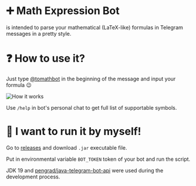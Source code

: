 # ➕ Math Expression Bot
is intended to parse your mathematical (LaTeX-like) formulas in Telegram messages in a pretty style.

# ❓ How to use it?
Just type [@tomathbot](http://t.me/tomathbot "@tomathbot") in the beginning of the message and input your formula 😉

![How it works](https://user-images.githubusercontent.com/60100612/198391210-a7eb2ad1-b60b-44c7-b0d2-380adb427966.png)

Use `/help` in bot's personal chat to get full list of supportable symbols.

# 🧰 I want to run it by myself!

Go to [releases](https://github.com/m0t9/mathExpr_bot/releases) and download `.jar` executable file.

Put in environmental variable `BOT_TOKEN` token of your bot and run the script.

JDK 19 and [pengrad/java-telegram-bot-api](https://github.com/pengrad/java-telegram-bot-api) were used during the development process.
